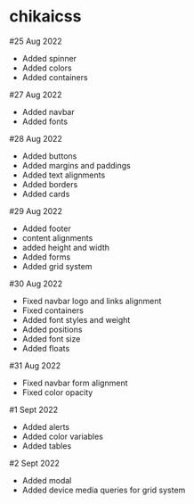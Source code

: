 # chikaicss


#25 Aug 2022

- Added spinner
- Added colors
- Added containers

#27 Aug 2022

- Added navbar
- Added fonts

#28 Aug 2022

- Added buttons
- Added margins and paddings
- Added text alignments
- Added borders
- Added cards

#29 Aug 2022

- Added footer
- content alignments
- added height and width
- Added forms
- Added grid system

#30 Aug 2022

- Fixed navbar logo and links alignment
- Fixed containers
- Added font styles and weight
- Added positions
- Added font size
- Added floats

#31 Aug 2022 

- Fixed navbar form alignment
- Fixed color opacity

#1 Sept 2022

- Added alerts
- Added color variables
- Added tables

#2 Sept 2022 
 
 - Added modal
 - Added device media queries for grid system